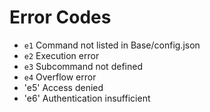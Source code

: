 # Error Codes

- `e1`  Command not listed in Base/config.json
- `e2`  Execution error
- `e3`  Subcommand not defined
- `e4`  Overflow error
- 'e5'	Access denied	
- 'e6'	Authentication insufficient
